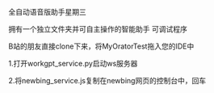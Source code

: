 全自动语音版助手星期三

拥有一个独立文件夹并可自主操作的智能助手 可调试程序

B站的朋友直接clone下来，将MyOratorTest拖入您的IDE中

1.打开workgpt_service.py启动ws服务器

2.将newbing_service.js复制在newbing网页的控制台中，回车
